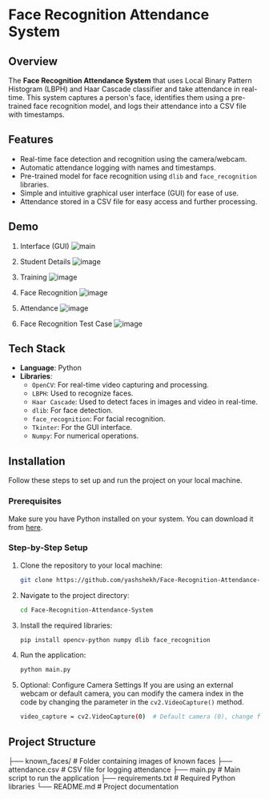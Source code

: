 # Face Recognition Attendance System

## Overview

The **Face Recognition Attendance System** that uses Local Binary Pattern Histogram (LBPH) and Haar Cascade classifier and take attendance in real-time. This system captures a person's face, identifies them using a pre-trained face recognition model, and logs their attendance into a CSV file with timestamps.

## Features

- Real-time face detection and recognition using the camera/webcam.
- Automatic attendance logging with names and timestamps.
- Pre-trained model for face recognition using `dlib` and `face_recognition` libraries.
- Simple and intuitive graphical user interface (GUI) for ease of use.
- Attendance stored in a CSV file for easy access and further processing.

## Demo
1. Interface (GUI)
 ![main](https://github.com/user-attachments/assets/6b9b0867-cea9-4a5b-89be-a310a3ce5c87)

2. Student Details
 ![image](https://github.com/user-attachments/assets/2e5be1d1-01ba-4c8c-b709-1a65b19f6e62)

3. Training
![image](https://github.com/user-attachments/assets/b0d38fc4-a39a-4364-9059-50253dec405e)

4. Face Recognition
![image](https://github.com/user-attachments/assets/be28aebd-03d2-459f-9aaa-9ec3b1d959ee)

5. Attendance
![image](https://github.com/user-attachments/assets/32dbc3bd-d927-4a3d-82d0-6f7a285ceb4d)

6. Face Recognition Test Case
![image](https://github.com/user-attachments/assets/1d54c3e5-e8ca-4a9f-9328-d105c63d87aa)

## Tech Stack

- **Language**: Python
- **Libraries**:
  - `OpenCV`: For real-time video capturing and processing.
  - `LBPH`: Used to recognize faces.
  - `Haar Cascade`: Used to detect faces in images and video in real-time.
  - `dlib`: For face detection.
  - `face_recognition`: For facial recognition.
  - `Tkinter`: For the GUI interface.
  - `Numpy`: For numerical operations.

## Installation

Follow these steps to set up and run the project on your local machine.

### Prerequisites

Make sure you have Python installed on your system. You can download it from [here](https://www.python.org/downloads/).

### Step-by-Step Setup

1. Clone the repository to your local machine:

   ```bash
   git clone https://github.com/yashshekh/Face-Recognition-Attendance-System.git

2. Navigate to the project directory:

    ```bash
   cd Face-Recognition-Attendance-System

3. Install the required libraries:

    ```bash
   pip install opencv-python numpy dlib face_recognition

4. Run the application:

    ```bash
   python main.py

5. Optional: Configure Camera Settings
If you are using an external webcam or default camera, you can modify the camera index in the code by changing the parameter in the `cv2.VideoCapture()` method.

    ```bash
   video_capture = cv2.VideoCapture(0)  # Default camera (0), change for external cameras

## Project Structure

├── known_faces/             # Folder containing images of known faces
├── attendance.csv           # CSV file for logging attendance
├── main.py                  # Main script to run the application
├── requirements.txt         # Required Python libraries
└── README.md                # Project documentation

   
   





